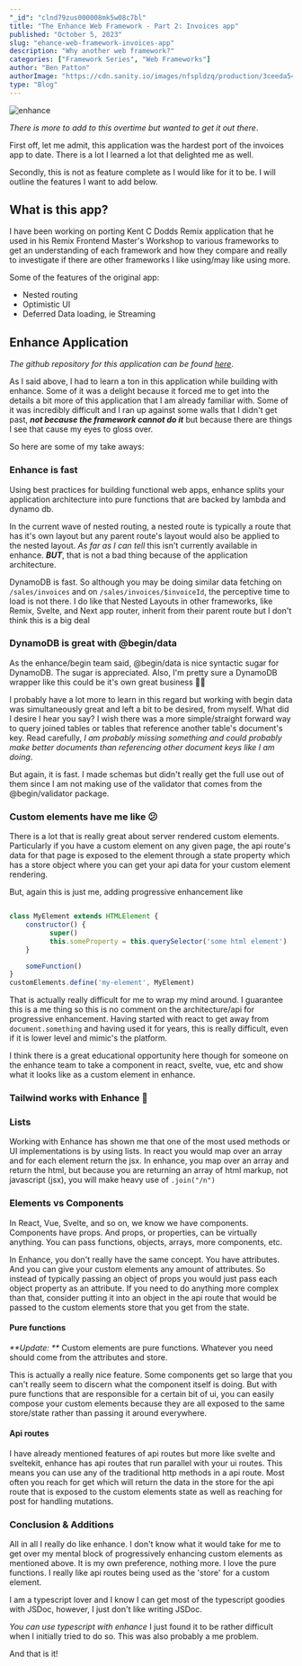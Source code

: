 ```yaml
---
"_id": "clnd79zus000008mk5w08c7bl"
title: "The Enhance Web Framework - Part 2: Invoices app"
published: "October 5, 2023"
slug: "ehance-web-framework-invoices-app"
description: "Why another web framework?"
categories: ["Framework Series", "Web Frameworks"]
author: "Ben Patton"
authorImage: "https://cdn.sanity.io/images/nfspldzq/production/3ceeda54221c7c0614ecc51f955c7be39a1da34e-512x512.jpg"
type: "Blog"
---
```


<img src="/public/images/enhance/enhance.png" alt="enhance" />

_There is more to add to this overtime but wanted to get it out there_.

First off, let me admit, this application was the hardest port of the invoices app to date. There is a lot I learned a lot that delighted me as well.

Secondly, this is not as feature complete as I would like for it to be. I will outline the features I want to add below.

## What is this app?

I have been working on porting Kent C Dodds Remix application that he used in his Remix Frontend Master's Workshop to various frameworks to get an understanding of each framework and how they compare and really to investigate if there are other frameworks I like using/may like using more.

Some of the features of the original app:

- Nested routing
- Optimistic UI
- Deferred Data loading, ie Streaming

## Enhance Application

_The github repository for this application can be found [here](https://github.com/Benanna2019/enhance-invoices)_.

As I said above, I had to learn a ton in this application while building with enhance. Some of it was a delight because it forced me to get into the details a bit more of this application that I am already familiar with. Some of it was incredibly difficult and I ran up against some walls that I didn't get past, _**not because the framework cannot do it**_ but because there are things I see that cause my eyes to gloss over.

So here are some of my take aways:

### Enhance is fast

Using best practices for building functional web apps, enhance splits your application architecture into pure functions that are backed by lambda and dynamo db.

In the current wave of nested routing, a nested route is typically a route that has it's own layout but any parent route's layout would also be applied to the nested layout. _As far as I can tell_ this isn't currently available in enhance. _**BUT**_, that is not a bad thing because of the application architecture.

DynamoDB is fast. So although you may be doing similar data fetching on `/sales/invoices` and on `/sales/invoices/$invoiceId`, the perceptive time to load is not there. I do like that Nested Layouts in other frameworks, like Remix, Svelte, and Next app router, inherit from their parent route but I don't think this is a big deal

### DynamoDB is great with @begin/data

As the enhance/begin team said, @begin/data is nice syntactic sugar for DynamoDB. The sugar is appreciated. Also, I'm pretty sure a DynamoDB wrapper like this could be it's own great business 🤷‍♂️

I probably have a lot more to learn in this regard but working with begin data was simultaneously great and left a bit to be desired, from myself. What did I desire I hear you say? I wish there was a more simple/straight forward way to query joined tables or tables that reference another table's document's key. Read carefully, _I am probably missing something and could probably make better documents than referencing other document keys like I am doing_.

But again, it is fast. I made schemas but didn't really get the full use out of them since I am not making use of the validator that comes from the @begin/validator package.

### Custom elements have me like 😕

There is a lot that is really great about server rendered custom elements. Particularly if you have a custom element on any given page, the api route's data for that page is exposed to the element through a state property which has a store object where you can get your api data for your custom element rendering.

But, again this is just me, adding progressive enhancement like

```javascript

class MyElement extends HTMLElement {
    constructor() {
          super()
          this.someProperty = this.querySelector('some html element')
    }

    someFunction()
}
customElements.define('my-element', MyElement)

```

That is actually really difficult for me to wrap my mind around. I guarantee this is a me thing so this is no comment on the architecture/api for progressive enhancement. Having started with react to get away from `document.something` and having used it for years, this is really difficult, even if it is lower level and mimic's the platform.

I think there is a great educational opportunity here though for someone on the enhance team to take a component in react, svelte, vue, etc and show what it looks like as a custom element in enhance.

### Tailwind works with Enhance 🥳

### Lists

Working with Enhance has shown me that one of the most used methods or UI implementations is by using lists. In react you would map over an array and for each element return the jsx. In enhance, you map over an array and return the html, but because you are returning an array of html markup, not javascript (jsx), you will make heavy use of `.join("/n")`

### Elements vs Components

In React, Vue, Svelte, and so on, we know we have components. Components have props. And props, or properties, can be virtually anything. You can pass functions, objects, arrays, more components, etc.

In Enhance, you don't really have the same concept. You have attributes. And you can give your custom elements any amount of attributes. So instead of typically passing an object of props you would just pass each object property as an attribute. If you need to do anything more complex than that, consider putting it into an object in the api route that would be passed to the custom elements store that you get from the state.

#### Pure functions

_**Update: **_ Custom elements are pure functions. Whatever you need should come from the attributes and store.

This is actually a really nice feature. Some components get so large that you can't really seem to discern what the component itself is doing. But with pure functions that are responsible for a certain bit of ui, you can easily compose your custom elements because they are all exposed to the same store/state rather than passing it around everywhere.

#### Api routes

I have already mentioned features of api routes but more like svelte and sveltekit, enhance has api routes that run parallel with your ui routes. This means you can use any of the traditional http methods in a api route. Most often you reach for get which will return the data in the store for the api route that is exposed to the custom elements state as well as reaching for post for handling mutations.

### Conclusion & Additions

All in all I really do like enhance. I don't know what it would take for me to get over my mental block of progressively enhancing custom elements as mentioned above. It is my own preference, nothing more. I love the pure functions. I really like api routes being used as the 'store' for a custom element.

I am a typescript lover and I know I can get most of the typescript goodies with JSDoc, however, I just don't like writing JSDoc.

_You can use typescript with enhance_ I just found it to be rather difficult when I initially tried to do so. This was also probably a me problem.

And that is it!
